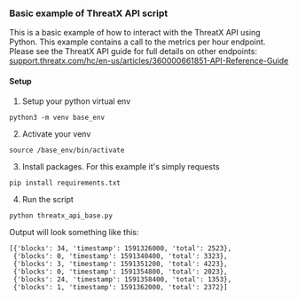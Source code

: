 ### Basic example of ThreatX API script 

This is a basic example of how to interact with the ThreatX API using Python. This example contains a call to the metrics per hour endpoint. Please see the ThreatX API guide for full details on other endpoints: [support.threatx.com/hc/en-us/articles/360000661851-API-Reference-Guide](https://support.threatx.com/hc/en-us/articles/360000661851-API-Reference-Guide)

#### Setup 

1) Setup your python virtual env

`python3 -m venv base_env`

2) Activate your venv

`source /base_env/bin/activate`

3) Install packages. For this example it's simply requests

`pip install requirements.txt` 

4) Run the script 

`python threatx_api_base.py` 


Output will look something like this:

```
[{'blocks': 34, 'timestamp': 1591326000, 'total': 2523},
 {'blocks': 0, 'timestamp': 1591340400, 'total': 3323},
 {'blocks': 3, 'timestamp': 1591351200, 'total': 4223},
 {'blocks': 0, 'timestamp': 1591354800, 'total': 2023},
 {'blocks': 24, 'timestamp': 1591358400, 'total': 1353},
 {'blocks': 1, 'timestamp': 1591362000, 'total': 2372}]
 ```

 